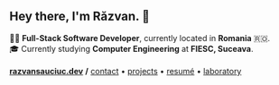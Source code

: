 ## Hey there, I'm Răzvan. 👋

<p align="left">
    👨‍💻 <b>Full-Stack Software Developer</b>, currently located in <b>Romania</b> 🇷🇴. 
    <br />
    🎓 Currently studying <b>Computer Engineering</b> at <b>FIESC, Suceava</b>.
    <br />
    <br />
    <a href="https://razvansauciuc.dev"><b>razvansauciuc.dev</b></a> <b>/</b> <a href="mailto: contact@razvansauciuc.dev">contact</a> • <a href="https://razvansauciuc.dev/projects">projects</a> • <a href="https://www.razvansauciuc.dev/Curriculum%20Vitae%20-%20Razvan%20Sauciuc.pdf">resumé</a> • <a href="https://github.com/sauciucrazvan?tab=repositories&q=experiment">laboratory</a>
</p>
